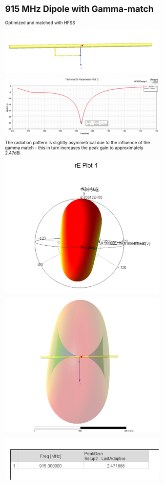 # 915 MHz Dipole with Gamma-match

Optimized and matched with HFSS

![dipole1](dipole1.png)

![s11](s11.png)

The radiation pattern is slightly asymmetrical due to the influence of the gamma match - this in turn increases the peak gain to approximately 2.47dBi

![rad_ptrn1](rad_ptrn1.png)

![rad_ptrn2](rad_ptrn2.png)

![peak_gain](peak_gain.png)

